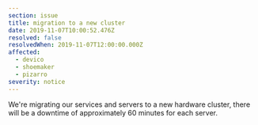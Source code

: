 ```yaml
---
section: issue
title: migration to a new cluster
date: 2019-11-07T10:00:52.476Z
resolved: false
resolvedWhen: 2019-11-07T12:00:00.000Z
affected:
  - devico
  - shoemaker
  - pizarro
severity: notice
---
```

We're migrating our services and servers to a new hardware cluster, there will be a downtime of approximately 60 minutes for each server.
